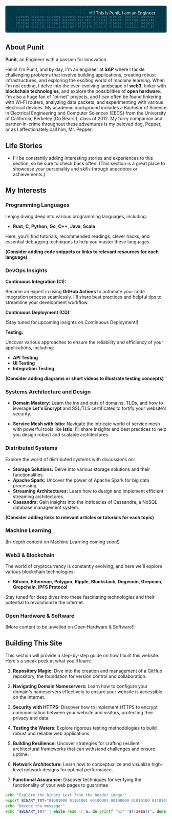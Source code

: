 ![Header](./assets/images/github-header-image-pm.png)

## About Punit

**Punit**, an Engineer with a passion for innovation.

Hello!  I'm Punit, and by day, I'm an engineer at **SAP** where I tackle challenging problems that involve building applications, creating robust infrastructures, and exploring the exciting world of machine learning.  When I'm not coding, I delve into the ever-evolving landscape of **web3**, tinker with **blockchain technologies**, and explore the possibilities of **open hardware**.  I'm also a huge fan of "pi-net" projects, and I can often be found tinkering with Wi-Fi routers, analyzing data packets, and experimenting with various electrical devices.  My academic background includes a Bachelor of Science in Electrical Engineering and Computer Sciences (EECS) from the University of California, Berkeley (Go Bears!), class of 2012.  My furry companion and partner-in-crime throughout these adventures is my beloved dog, Pepper, or as I affectionately call him, Mr. Pepper.

## Life Stories

* I'll be constantly adding interesting stories and experiences to this section, so be sure to check back often! 
 (This section is a great place to showcase your personality and skills through anecdotes or achievements.)

## My Interests

### Programming Languages

I enjoy diving deep into various programming languages, including:

* **Rust**, **C**, **Python**, **Go**, **C++**, **Java**, **Scala**

Here, you'll find tutorials, recommended readings, clever hacks, and essential debugging techniques to help you master these languages.

**(Consider adding code snippets or links to relevant resources for each language)**

### DevOps Insights

**Continuous Integration (CI):** 

Become an expert in using **GitHub Actions** to automate your code integration process seamlessly.  I'll share best practices and helpful tips to streamline your development workflow.

**Continuous Deployment (CD):**

(Stay tuned for upcoming insights on Continuous Deployment!)

**Testing:**

Uncover various approaches to ensure the reliability and efficiency of your applications, including:

* **API Testing**
* **UI Testing**
* **Integration Testing**

**(Consider adding diagrams or short videos to illustrate testing concepts)**

### Systems Architecture and Design

* **Domain Mastery:** Learn the ins and outs of domains, TLDs, and how to leverage **Let's Encrypt** and SSL/TLS certificates to fortify your website's security.

* **Service Mesh with Istio:**  Navigate the intricate world of service mesh with powerful tools like **Istio**. I'll share insights and best practices to help you design robust and scalable architectures.

### Distributed Systems

Explore the world of distributed systems with discussions on:

* **Storage Solutions:** Delve into various storage solutions and their functionalities.
* **Apache Spark:**  Uncover the power of Apache Spark for big data processing.
* **Streaming Architectures:** Learn how to design and implement efficient streaming architectures.
* **Cassandra:**  Gain insights into the intricacies of Cassandra, a NoSQL database management system.

**(Consider adding links to relevant articles or tutorials for each topic)**

### Machine Learning

(In-depth content on Machine Learning coming soon!)

### Web3 & Blockchain

The world of cryptocurrency is constantly evolving, and here we'll explore various blockchain technologies:

* **Bitcoin**, **Ethereum**, **Polygon**, **Ripple**, **Blockstack**, **Dogecoin**, **Grepcoin**, **Grepchain**, **IPFS Protocol**

Stay tuned for deep dives into these fascinating technologies and their potential to revolutionize the internet.

### Open Hardware & Software

(More content to be unveiled on Open Hardware & Software!)

## Building This Site

This section will provide a step-by-step guide on how I built this website.  Here's a sneak peek at what you'll learn:

1. **Repository Magic:** Dive into the creation and management of a GitHub repository, the foundation for version control and collaboration.

2. **Navigating Domain Nameservers:**  Learn how to configure your domain's nameservers effectively to ensure your website is accessible on the internet.

3. **Security with HTTPS:**  Discover how to implement HTTPS to encrypt communication between your website and visitors, protecting their privacy and data.

4. **Testing the Waters:**  Explore rigorous testing methodologies to build robust and reliable web applications.

5. **Building Resilience:**  Uncover strategies for crafting resilient architectural frameworks that can withstand challenges and ensure uptime.

6. **Network Architecture:**  Learn how to conceptualize and visualize high-level network designs for optimal performance.

7. **Functional Assurance:**  Discover techniques for verifying the functionality of your web pages to guarantee


```bash
echo "Explore the binary text from the header image:"
export BINARY_TXT="01001000 01101001 00100001 00100000 01010100 01101000 01101001 01110011 00100000 01101001 01110011 00100000 01010000 01110101 01101110 01101001 01110100 00101110 00100000 01001001 00100000 01100001 01101110 00100000 01000101 01101110 01100111 01101001 01101110 01100101 01100101 01110010 00101110"
echo "Decode the message:"
echo "$BINARY_TXT" | while read -r a; do printf "%x" "$((2#$a))"; done | xxd -r -p
```